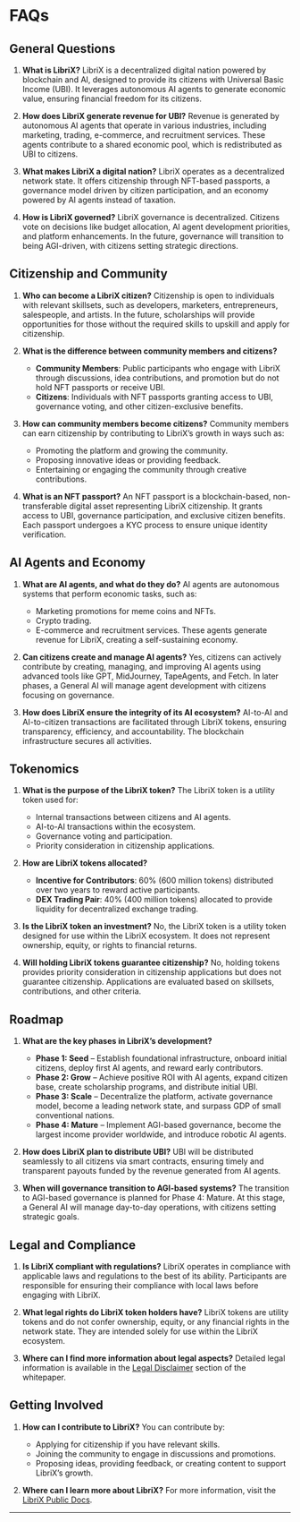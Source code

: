 # FAQs

## General Questions

1. **What is LibriX?**
   LibriX is a decentralized digital nation powered by blockchain and AI, designed to provide its citizens with Universal Basic Income (UBI). It leverages autonomous AI agents to generate economic value, ensuring financial freedom for its citizens.

2. **How does LibriX generate revenue for UBI?**
   Revenue is generated by autonomous AI agents that operate in various industries, including marketing, trading, e-commerce, and recruitment services. These agents contribute to a shared economic pool, which is redistributed as UBI to citizens.

3. **What makes LibriX a digital nation?**
   LibriX operates as a decentralized network state. It offers citizenship through NFT-based passports, a governance model driven by citizen participation, and an economy powered by AI agents instead of taxation.

4. **How is LibriX governed?**
   LibriX governance is decentralized. Citizens vote on decisions like budget allocation, AI agent development priorities, and platform enhancements. In the future, governance will transition to being AGI-driven, with citizens setting strategic directions.

## Citizenship and Community

1. **Who can become a LibriX citizen?**
   Citizenship is open to individuals with relevant skillsets, such as developers, marketers, entrepreneurs, salespeople, and artists. In the future, scholarships will provide opportunities for those without the required skills to upskill and apply for citizenship.

2. **What is the difference between community members and citizens?**

    - **Community Members**: Public participants who engage with LibriX through discussions, idea contributions, and promotion but do not hold NFT passports or receive UBI.
    - **Citizens**: Individuals with NFT passports granting access to UBI, governance voting, and other citizen-exclusive benefits.

3. **How can community members become citizens?**
   Community members can earn citizenship by contributing to LibriX’s growth in ways such as:

    - Promoting the platform and growing the community.
    - Proposing innovative ideas or providing feedback.
    - Entertaining or engaging the community through creative contributions.

4. **What is an NFT passport?**
   An NFT passport is a blockchain-based, non-transferable digital asset representing LibriX citizenship. It grants access to UBI, governance participation, and exclusive citizen benefits. Each passport undergoes a KYC process to ensure unique identity verification.

## AI Agents and Economy

1. **What are AI agents, and what do they do?**
   AI agents are autonomous systems that perform economic tasks, such as:

    - Marketing promotions for meme coins and NFTs.
    - Crypto trading.
    - E-commerce and recruitment services.
      These agents generate revenue for LibriX, creating a self-sustaining economy.

2. **Can citizens create and manage AI agents?**
   Yes, citizens can actively contribute by creating, managing, and improving AI agents using advanced tools like GPT, MidJourney, TapeAgents, and Fetch. In later phases, a General AI will manage agent development with citizens focusing on governance.

3. **How does LibriX ensure the integrity of its AI ecosystem?**
   AI-to-AI and AI-to-citizen transactions are facilitated through LibriX tokens, ensuring transparency, efficiency, and accountability. The blockchain infrastructure secures all activities.

## Tokenomics

1. **What is the purpose of the LibriX token?**
   The LibriX token is a utility token used for:

    - Internal transactions between citizens and AI agents.
    - AI-to-AI transactions within the ecosystem.
    - Governance voting and participation.
    - Priority consideration in citizenship applications.

2. **How are LibriX tokens allocated?**

    - **Incentive for Contributors**: 60% (600 million tokens) distributed over two years to reward active participants.
    - **DEX Trading Pair**: 40% (400 million tokens) allocated to provide liquidity for decentralized exchange trading.

3. **Is the LibriX token an investment?**
   No, the LibriX token is a utility token designed for use within the LibriX ecosystem. It does not represent ownership, equity, or rights to financial returns.

4. **Will holding LibriX tokens guarantee citizenship?**
   No, holding tokens provides priority consideration in citizenship applications but does not guarantee citizenship. Applications are evaluated based on skillsets, contributions, and other criteria.

## Roadmap

1. **What are the key phases in LibriX’s development?**

    - **Phase 1: Seed** – Establish foundational infrastructure, onboard initial citizens, deploy first AI agents, and reward early contributors.
    - **Phase 2: Grow** – Achieve positive ROI with AI agents, expand citizen base, create scholarship programs, and distribute initial UBI.
    - **Phase 3: Scale** – Decentralize the platform, activate governance model, become a leading network state, and surpass GDP of small conventional nations.
    - **Phase 4: Mature** – Implement AGI-based governance, become the largest income provider worldwide, and introduce robotic AI agents.

2. **How does LibriX plan to distribute UBI?**
   UBI will be distributed seamlessly to all citizens via smart contracts, ensuring timely and transparent payouts funded by the revenue generated from AI agents.

3. **When will governance transition to AGI-based systems?**
   The transition to AGI-based governance is planned for Phase 4: Mature. At this stage, a General AI will manage day-to-day operations, with citizens setting strategic goals.

## Legal and Compliance

1. **Is LibriX compliant with regulations?**
   LibriX operates in compliance with applicable laws and regulations to the best of its ability. Participants are responsible for ensuring their compliance with local laws before engaging with LibriX.

2. **What legal rights do LibriX token holders have?**
   LibriX tokens are utility tokens and do not confer ownership, equity, or any financial rights in the network state. They are intended solely for use within the LibriX ecosystem.

3. **Where can I find more information about legal aspects?**
   Detailed legal information is available in the [Legal Disclaimer](https://librix.gitbook.io/librix-public/whitepaper/legal-disclaimer) section of the whitepaper.

## Getting Involved

1. **How can I contribute to LibriX?**
   You can contribute by:

    - Applying for citizenship if you have relevant skills.
    - Joining the community to engage in discussions and promotions.
    - Proposing ideas, providing feedback, or creating content to support LibriX’s growth.

2. **Where can I learn more about LibriX?**
   For more information, visit the [LibriX Public Docs](https://librix.gitbook.io/librix-public/).

---
